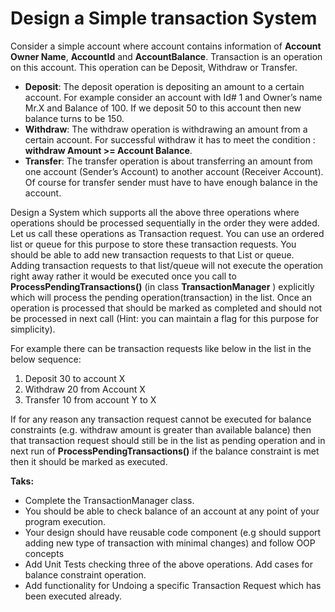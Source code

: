 ﻿#                                          Design a Simple transaction System


Consider a simple account where account contains information of **Account Owner Name**, **AccountId** and **AccountBalance**. Transaction is an operation on this account. This operation can be Deposit, Withdraw or Transfer. 

* **Deposit**: The deposit operation is depositing an amount to a certain account. For example consider an account with Id# 1 and Owner’s name Mr.X and Balance of 100. If we deposit 50 to this account then new balance turns to be 150.
* **Withdraw**: The withdraw operation is withdrawing an amount from a certain account. For successful withdraw it has to meet the condition :  **withdraw Amount >= Account Balance**.
* **Transfer**: The transfer operation is about transferring an amount from one account (Sender’s Account) to another account (Receiver Account). Of course for transfer sender must have to have enough balance in the account. 

Design a System which supports all the above three operations where operations should be processed sequentially in the order they were added.
 Let us call these operations as Transaction request.
You can use an ordered list or queue for this purpose to store
 these transaction requests. You should be able to add new transaction requests to that List or queue. 
Adding transaction requests to that list/queue will not execute the operation right away rather it would be executed once you call to **ProcessPendingTransactions()** (in class **TransactionManager** ) explicitly which will process the pending operation(transaction) in the list.
Once an operation is processed that should be marked as completed and should
 not be processed in next call (Hint: you can maintain a flag for this purpose for simplicity).  

For example there can be transaction requests like below in the list in the below sequence:

1. Deposit 30 to account X
2. Withdraw 20 from Account X
3. Transfer 10 from account Y to X

If for any reason any transaction request cannot be executed for balance constraints (e.g. withdraw amount is greater than available balance) 
then that transaction request should still be in the list as pending operation and in next run of **ProcessPendingTransactions()** if the balance constraint is met then it should be marked as executed. 

**Taks:**

- Complete the TransactionManager class.
- You should be able to check balance of an account at any point of your program execution.
- Your design should have reusable code component (e.g should support adding new type of transaction with minimal changes) and follow OOP concepts
- Add Unit Tests checking three of the above operations. Add cases for balance constraint operation.
- Add functionality for Undoing a specific Transaction Request which has been executed already. 
